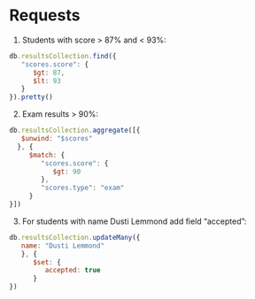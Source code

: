 # Requests


1. Students with score > 87% and < 93%:

```javascript
db.resultsCollection.find({
   "scores.score": {
      $gt: 87,
      $lt: 93
   }
}).pretty()
```
2. Exam results > 90%:

```javascript
db.resultsCollection.aggregate([{
   $unwind: "$scores"
  }, {
     $match: {
        "scores.score": {
           $gt: 90
        },
        "scores.type": "exam"
     }
}])
```
3. For students with name Dusti Lemmond add field “accepted”:

```javascript
db.resultsCollection.updateMany({
   name: "Dusti Lemmond"
   }, {
      $set: {
         accepted: true
      }
})
```